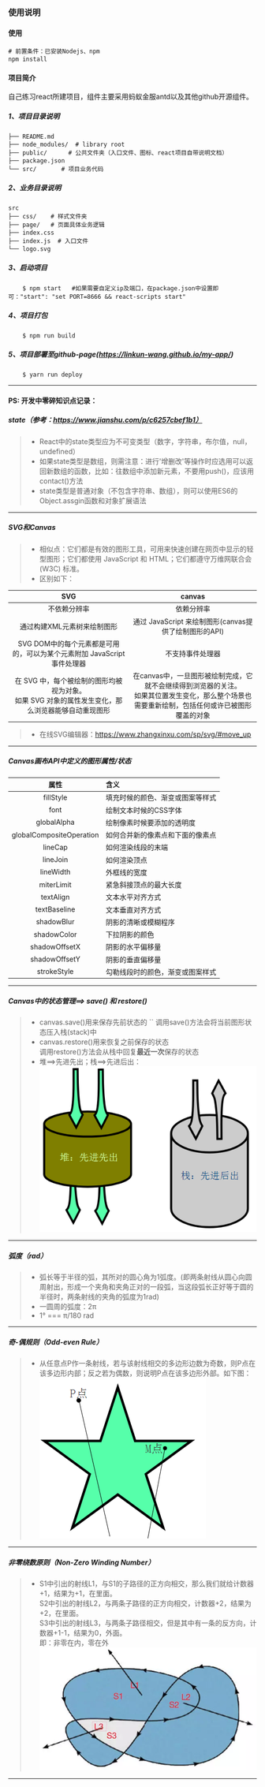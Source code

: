### 使用说明

#### 使用
    # 前置条件：已安装Nodejs、npm
	npm install

#### 项目简介

自己练习react所建项目，组件主要采用蚂蚁金服antd以及其他github开源组件。

##### 1、项目目录说明

	├── README.md  
	├── node_modules/  # library root
	├── public/      # 公共文件夹（入口文件、图标、react项目自带说明文档）
	├── package.json
	└── src/       # 项目业务代码

##### 2、业务目录说明

    src
	├── css/    # 样式文件夹
	├── page/   # 页面具体业务逻辑
	├── index.css  
	├── index.js  # 入口文件 
	└── logo.svg 

##### 3、启动项目

        $ npm start   #如果需要自定义ip及端口，在package.json中设置即可："start": "set PORT=8666 && react-scripts start"


##### 4、项目打包
        $ npm run build
        
##### 5、项目部署至github-page(https://linkun-wang.github.io/my-app/)
        $ yarn run deploy
	
--------------------------------------------------
#### PS: 开发中零碎知识点记录：
##### state（参考：https://www.jianshu.com/p/c6257cbef1b1）
> * React中的state类型应为不可变类型（数字，字符串，布尔值，null， undefined）
> * 如果state类型是数组，则需注意：进行'增删改'等操作时应选用可以返回新数组的函数，比如：往数组中添加新元素，不要用push()，应该用contact()方法
> * state类型是普通对象（不包含字符串、数组），则可以使用ES6的Object.assgin函数和对象扩展语法   

--------------------------------------------------
##### SVG和Canvas  
> * 相似点：它们都是有效的图形工具，可用来快速创建在网页中显示的轻型图形；它们都使用 JavaScript 和 HTML；它们都遵守万维网联合会 (W3C) 标准。
> * 区别如下：

| SVG   |  canvas  |
| :-----: | :-----:  |
| 不依赖分辨率 | 依赖分辨率 |
| 通过构建XML元素树来绘制图形| 通过 JavaScript 来绘制图形(canvas提供了绘制图形的API) |
|  SVG DOM中的每个元素都是可用的，可以为某个元素附加 JavaScript 事件处理器 | 不支持事件处理器 |
| 在 SVG 中，每个被绘制的图形均被视为对象。<br/>如果 SVG 对象的属性发生变化，那么浏览器能够自动重现图形 | 在canvas中，一旦图形被绘制完成，它就不会继续得到浏览器的关注。<br/>如果其位置发生变化，那么整个场景也需要重新绘制，包括任何或许已被图形覆盖的对象  |
> * 在线SVG编辑器：https://www.zhangxinxu.com/sp/svg/#move_up

--------------------------------------------------

##### Canvas画布API中定义的图形属性/状态


| 属性       | 含义   |
| :-------:   | :-----  | 
| fillStyle  | 填充时候的颜色、渐变或图案等样式 |   
| font        | 绘制文本时候的CSS字体 | 
| globalAlpha | 绘制像素时候要添加的透明度 |
| globalCompositeOperation | 如何合并新的像素点和下面的像素点 |
| lineCap | 如何渲染线段的末端 |
| lineJoin | 如何渲染顶点 |
| lineWidth | 外框线的宽度 |
| miterLimit | 紧急斜接顶点的最大长度 |
| textAlign | 文本水平对齐方式 |
| textBaseline | 文本垂直对齐方式 |
| shadowBlur | 阴影的清晰或模糊程序 |
| shadowColor | 下拉阴影的颜色 |
| shadowOffsetX | 阴影的水平偏移量 |
| shadowOffsetY | 阴影的垂直偏移量 |
| strokeStyle | 勾勒线段时的颜色，渐变或图案样式 |

-------------------
##### Canvas中的状态管理==> save() 和 restore()
> * canvas.save()用来保存先前状态的   ``
    调用save()方法会将当前图形状态压入栈(stack)中
> * canvas.restore()用来恢复之前保存的状态   
    调用restore()方法会从栈中回复**最近一次**保存的状态
> * 堆==>先进先出；栈==>先进后出：      
![Stack](./src/images/stack.PNG "堆-栈")       

----

##### 弧度（rad）
> * 弧长等于半径的弧，其所对的圆心角为1弧度。(即两条射线从圆心向圆周射出，形成一个夹角和夹角正对的一段弧，当这段弧长正好等于圆的半径时，两条射线的夹角的弧度为1rad)
> * 一圆周的弧度：2π
> * 1° === π/180 rad

------

##### 奇-偶规则（Odd-even Rule）
> * 从任意点P作一条射线，若与该射线相交的多边形边数为奇数，则P点在该多边形内部；反之若为偶数，则说明P点在该多边形外部。如下图：    
![Odd-even Rule](./src/images/Odd-even-Rule.PNG "奇-偶规则")

---

##### 非零绕数原则（Non-Zero Winding Number）
> * S1中引出的射线L1，与S1的子路径的正方向相交，那么我们就给计数器+1，结果为+1，在里面。  
    S2中引出的射线L2，与两条子路径的正方向相交，计数器+2，结果为+2，在里面。  
    S3中引出的射线L3，与两条子路径相交，但是其中有一条的反方向，计数器+1-1，结果为0，外面。  
    即：非零在内，零在外   
![Non-Zero Winding Number](./src/images/Non-Zero-Winding-Number.PNG "非零绕数原则")

---
